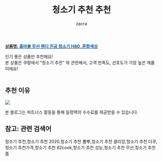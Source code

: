 ﻿---
layout: post
title:  "청소기 추천 추천"
author: zacra
categories: [ 아이템 ]
tags: [청소기 추천,청소기 추천 2020,청소기 추천 뽐뿌,청소기 추천 클리앙,청소기 추천 더쿠,청소기 추천가격,청소기 추천 82cook,청소기 추천 성능,청소기 추천 무선,청소기 추천 좀]
image: https://static.coupangcdn.com/image/retail/images/764382295699441-fe60b0d1-76c6-4fd0-9668-fc0d6f4c29fe.jpg 
description: "쿠팡에서 청소기 추천 관련 상품으로 가장 고객 선호도가 높은 제품 중 하나입니다."
rating: 4.5
---

<a href="https://link.coupang.com/re/AFFSDP?lptag=AF8407795&pageKey=1279673092&itemId=2287376064&vendorItemId=70284454920&traceid=V0-153-77ffd7f17a702147"><b>상품명: <font color='#01579B'>홈마블 무선 핸디 진공 청소기 H80, 혼합색상</font></b></a>

인기 좋은 상품만 추천해요!<br/>
본 상품은 쿠팡에서 "청소기 추천" 와 관련해서, 고객 만족도, 선호도가 가장 높은 제품이에요!<br/><br/>


## 추천 이유 

<a href="https://link.coupang.com/re/AFFSDP?lptag=AF8407795&pageKey=1279673092&itemId=2287376064&vendorItemId=70284454920&traceid=V0-153-77ffd7f17a702147"><img src="https://thumbnail7.coupangcdn.com/thumbnails/remote/q89/image/retail/images/1649197645637-60c4e79b-ef5c-4c92-b0cb-2fa5a1989494.jpg"></a> 

본 블로그는 파트너스 활동을 통해 일정액의 수수료를 제공받을 수 있습니다.

## 참고: 관련 검색어    
청소기 추천,청소기 추천 2020,청소기 추천 뽐뿌,청소기 추천 클리앙,청소기 추천 더쿠,청소기 추천가격,청소기 추천 82cook,청소기 추천 성능,청소기 추천 무선,청소기 추천 좀